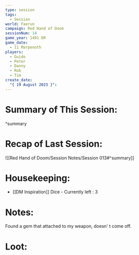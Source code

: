 ```yaml
---
type: session
tags:
  - Session
world: Faerun
campaign: Red Hand of Doom
sessionNum: 14
game_year: 1491 DR
game_date:
  - 11 Marpenoth
players:
  - Guido
  - Peter
  - Danny
  - Rob
  - Tim
create_date:
  "{ 19 August 2023 }":
---
```


# Summary of This Session:

^summary

# Recap of Last Session:
![[Red Hand of Doom/Session Notes/Session 013#^summary]]

# Housekeeping:
- [[DM Inspiration]] Dice - Currently left : 3
# Notes:
Found a gem that attached to my weapon, doesn' t come off.

# Loot:
